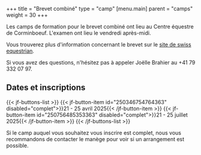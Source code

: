 +++
title = "Brevet combiné"
type = "camp"
[menu.main]
  parent = "camps"
  weight = 30
+++

Les camps de formation pour le brevet combiné ont lieu
au Centre équestre de Corminboeuf. L'examen ont lieu le vendredi après-midi.

Vous trouverez plus d'information concernant le brevet sur le [site de swiss equestrian](https://www.swiss-equestrian.ch/fr/Sport/Brevets/Combine.html).

Si vous avez des questions, n'hésitez pas à appeler Joëlle Brahier au +41 79 332 07 97.

## Dates et inscriptions

{{< jf-buttons-list >}}
{{< jf-button-item id="250346754764363" disabled="complet">}}21 - 25 avril 2025{{< /jf-button-item >}}
{{< jf-button-item id="250756485353363" disabled="complet">}}21 - 25 juillet 2025{{< /jf-button-item >}}
{{< /jf-buttons-list >}}

Si le camp auquel vous souhaitez vous inscrire est complet, nous vous recommandons
de contacter le manège pour voir si un arrangement est possible.